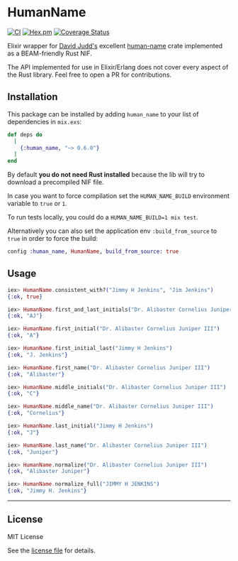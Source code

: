 # HumanName

[![CI](https://github.com/amokan/human_name/actions/workflows/ci.yaml/badge.svg?branch=main)](https://github.com/amokan/human_name/actions/workflows/ci.yaml)
[![Hex.pm](https://img.shields.io/hexpm/v/human_name.svg)](https://hex.pm/packages/human_name)
[![Coverage Status](https://coveralls.io/repos/github/amokan/human_name/badge.svg?branch=main)](https://coveralls.io/github/amokan/human_name?branch=main)

Elixir wrapper for [David Judd's](https://github.com/djudd) excellent [human-name](https://crates.io/crates/human_name) crate implemented as a BEAM-friendly Rust NIF.

The API implemented for use in Elixir/Erlang does not cover every aspect of the Rust library. Feel free to open a PR for contributions.

## Installation

This package can be installed by adding `human_name` to your list of dependencies in `mix.exs`:

```elixir
def deps do
  [
    {:human_name, "~> 0.6.0"}
  ]
end
```

By default **you do not need Rust installed** because the lib will try to download a precompiled NIF file.

In case you want to force compilation set the
`HUMAN_NAME_BUILD` environment variable to `true` or `1`.

To run tests locally, you could do a `HUMAN_NAME_BUILD=1 mix test`.

Alternatively you can also set the application env `:build_from_source` to `true` in order to force the build:

```elixir
config :human_name, HumanName, build_from_source: true
```

## Usage

```elixir
iex> HumanName.consistent_with?("Jimmy H Jenkins", "Jim Jenkins")
{:ok, true}

iex> HumanName.first_and_last_initials("Dr. Alibaster Cornelius Juniper III")
{:ok, "AJ"}

iex> HumanName.first_initial("Dr. Alibaster Cornelius Juniper III")
{:ok, "A"}

iex> HumanName.first_initial_last("Jimmy H Jenkins")
{:ok, "J. Jenkins"}

iex> HumanName.first_name("Dr. Alibaster Cornelius Juniper III")
{:ok, "Alibaster"}

iex> HumanName.middle_initials("Dr. Alibaster Cornelius Juniper III")
{:ok, "C"}

iex> HumanName.middle_name("Dr. Alibaster Cornelius Juniper III")
{:ok, "Cornelius"}

iex> HumanName.last_initial("Jimmy H Jenkins")
{:ok, "J"}

iex> HumanName.last_name("Dr. Alibaster Cornelius Juniper III")
{:ok, "Juniper"}

iex> HumanName.normalize("Dr. Alibaster Cornelius Juniper III")
{:ok, "Alibaster Juniper"}

iex> HumanName.normalize_full("JIMMY H JENKINS")
{:ok, "Jimmy H. Jenkins"}
```

----

## License

MIT License

See the [license file](LICENSE.txt) for details.
